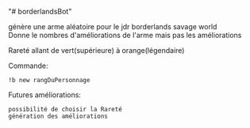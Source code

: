 "# borderlandsBot"

génère une arme aléatoire pour le jdr borderlands savage world <br>
Donne le nombres d'améliorations de l'arme mais pas les améliorations

Rareté allant de vert(supérieure) à orange(légendaire)


Commande:

    !b new rangDuPersonnage



Futures améliorations:

    possibilité de choisir la Rareté
    génération des améliorations

